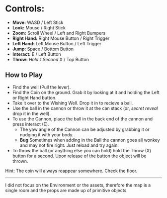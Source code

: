 # Controls:
- **Move:** WASD / Left Stick
- **Look:** Mouse / Right Stick
- **Zoom:** Scroll Wheel / Left and Right Bumpers
- **Right Hand:** Right Mouse Button / Right Trigger
- **Left Hand:** Left Mouse Button / Left Trigger
- **Jump:** Space / Bottom Button
- **Interact:** E / Left Button
- **Throw:** *Hold 1 Second* X / Top Button

## How to Play
- Find the well (Pull the lever).
- Find the Coin on the ground. Grab it by looking at it and holding the Left or Right Hand button.
- Take it over to the Wishing Well. Drop it in to recieve a ball.
- Use the ball in the cannon or throw it at the can stack (or, *secret reveal* drop it in the well).
- To use the Cannon, place the ball in the back end of the cannon and press interact (E).
  - The yaw angle of the Cannon can be adjusted by grabbing it or nudging it with your body.
  - **Bug** Sometimes when adding in the Ball the cannon goes all wonkey and may not fire right. Just reload and try again.
- To throw the ball (or anything else you can hold) hold the Throw (X) button for a second. Upon release of the button the object will be thrown.

Hint: The coin will always reappear somewhere. Check the floor.

---

I did not focus on the Environment or the assets, therefore the map is a single room and the props are made up of primitive objects.

